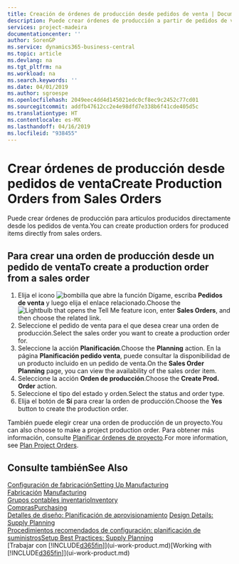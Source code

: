 ```yaml
---
title: Creación de órdenes de producción desde pedidos de venta | Documentos de Microsoft
description: Puede crear órdenes de producción a partir de pedidos de venta en el departamento Ventas y Marketing.
services: project-madeira
documentationcenter: ''
author: SorenGP
ms.service: dynamics365-business-central
ms.topic: article
ms.devlang: na
ms.tgt_pltfrm: na
ms.workload: na
ms.search.keywords: ''
ms.date: 04/01/2019
ms.author: sgroespe
ms.openlocfilehash: 2049eec4dd4d145021edc0cf8ec9c2452c77cd01
ms.sourcegitcommit: addfb47612cc2e4e98dfd7e338b6f41cde405d5c
ms.translationtype: HT
ms.contentlocale: es-MX
ms.lasthandoff: 04/16/2019
ms.locfileid: "938455"
---
```

# <a name="create-production-orders-from-sales-orders"></a><span data-ttu-id="7eb52-103">Crear órdenes de producción desde pedidos de venta</span><span class="sxs-lookup"><span data-stu-id="7eb52-103">Create Production Orders from Sales Orders</span></span>
<span data-ttu-id="7eb52-104">Puede crear órdenes de producción para artículos producidos directamente desde los pedidos de venta.</span><span class="sxs-lookup"><span data-stu-id="7eb52-104">You can create production orders for produced items directly from sales orders.</span></span>  

## <a name="to-create-a-production-order-from-a-sales-order"></a><span data-ttu-id="7eb52-105">Para crear una orden de producción desde un pedido de venta</span><span class="sxs-lookup"><span data-stu-id="7eb52-105">To create a production order from a sales order</span></span>  

1.  <span data-ttu-id="7eb52-106">Elija el icono ![bombilla que abre la función Dígame](media/ui-search/search_small.png "Dígame que desea hacer"), escriba **Pedidos de venta** y luego elija el enlace relacionado.</span><span class="sxs-lookup"><span data-stu-id="7eb52-106">Choose the ![Lightbulb that opens the Tell Me feature](media/ui-search/search_small.png "Tell me what you want to do") icon, enter **Sales Orders**, and then choose the related link.</span></span>  
2.  <span data-ttu-id="7eb52-107">Seleccione el pedido de venta para el que desea crear una orden de producción.</span><span class="sxs-lookup"><span data-stu-id="7eb52-107">Select the sales order you want to create a production order for.</span></span>  
3.  <span data-ttu-id="7eb52-108">Seleccione la acción **Planificación**.</span><span class="sxs-lookup"><span data-stu-id="7eb52-108">Choose the **Planning** action.</span></span> <span data-ttu-id="7eb52-109">En la página **Planificación pedido venta**, puede consultar la disponibilidad de un producto incluido en un pedido de venta.</span><span class="sxs-lookup"><span data-stu-id="7eb52-109">On the **Sales Order Planning** page, you can view the availability of the sales order item.</span></span>  
4.  <span data-ttu-id="7eb52-110">Seleccione la acción **Orden de producción**.</span><span class="sxs-lookup"><span data-stu-id="7eb52-110">Choose the **Create Prod. Order** action.</span></span>  
5.  <span data-ttu-id="7eb52-111">Seleccione el tipo del estado y orden.</span><span class="sxs-lookup"><span data-stu-id="7eb52-111">Select the status and order type.</span></span>  
6.  <span data-ttu-id="7eb52-112">Elija el botón de **Sí** para crear la orden de producción.</span><span class="sxs-lookup"><span data-stu-id="7eb52-112">Choose the **Yes** button to create the production order.</span></span>

<span data-ttu-id="7eb52-113">También puede elegir crear una orden de producción de un proyecto.</span><span class="sxs-lookup"><span data-stu-id="7eb52-113">You can also choose to make a project production order.</span></span> <span data-ttu-id="7eb52-114">Para obtener más información, consulte [Planificar órdenes de proyecto](production-how-to-plan-project-orders.md).</span><span class="sxs-lookup"><span data-stu-id="7eb52-114">For more information, see [Plan Project Orders](production-how-to-plan-project-orders.md).</span></span>   

## <a name="see-also"></a><span data-ttu-id="7eb52-115">Consulte también</span><span class="sxs-lookup"><span data-stu-id="7eb52-115">See Also</span></span>  
[<span data-ttu-id="7eb52-116">Configuración de fabricación</span><span class="sxs-lookup"><span data-stu-id="7eb52-116">Setting Up Manufacturing</span></span>](production-configure-production-processes.md)  
<span data-ttu-id="7eb52-117">[Fabricación](production-manage-manufacturing.md)  </span><span class="sxs-lookup"><span data-stu-id="7eb52-117">[Manufacturing](production-manage-manufacturing.md)  </span></span>  
[<span data-ttu-id="7eb52-118">Grupos contables inventario</span><span class="sxs-lookup"><span data-stu-id="7eb52-118">Inventory</span></span>](inventory-manage-inventory.md)  
[<span data-ttu-id="7eb52-119">Compras</span><span class="sxs-lookup"><span data-stu-id="7eb52-119">Purchasing</span></span>](purchasing-manage-purchasing.md)  
<span data-ttu-id="7eb52-120">[Detalles de diseño: Planificación de aprovisionamiento](design-details-supply-planning.md) </span><span class="sxs-lookup"><span data-stu-id="7eb52-120">[Design Details: Supply Planning](design-details-supply-planning.md) </span></span>  
[<span data-ttu-id="7eb52-121">Procedimientos recomendados de configuración: planificación de suministros</span><span class="sxs-lookup"><span data-stu-id="7eb52-121">Setup Best Practices: Supply Planning</span></span>](setup-best-practices-supply-planning.md)  
<span data-ttu-id="7eb52-122">[Trabajar con [!INCLUDE[d365fin](includes/d365fin_md.md)]](ui-work-product.md)</span><span class="sxs-lookup"><span data-stu-id="7eb52-122">[Working with [!INCLUDE[d365fin](includes/d365fin_md.md)]](ui-work-product.md)</span></span>

